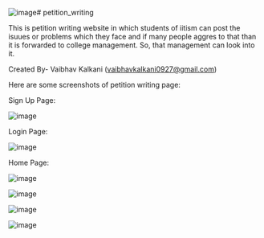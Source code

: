 ![image](https://github.com/Vaibhav10032003/Petition-Writing-/assets/77986932/0eedbf7a-2a37-4e8a-9f93-b7cc92981331)# petition_writing

This is petition writing website in which students of iitism can post the isuues or problems which they face and if many people aggres to that than it is forwarded to college management. So, that management can look into it.

Created By- Vaibhav Kalkani (vaibhavkalkani0927@gmail.com)

Here are some screenshots of petition writing page:

Sign Up Page:

![image](https://github.com/Vaibhav10032003/Petition-Writing-/assets/77986932/17f8aa3b-896f-4b39-a2e5-12868cc13cef)

Login Page:

![image](https://github.com/Vaibhav10032003/Petition-Writing-/assets/77986932/21d1c2cb-184c-45b2-9178-2dec7ded3ad2)

Home Page:

![image](https://github.com/Vaibhav10032003/Petition-Writing-/assets/77986932/cbeb3f21-758a-4871-b810-774f3e2e94d9)

![image](https://github.com/Vaibhav10032003/Petition-Writing-/assets/77986932/f1ca78c7-e267-4798-9b6e-1a1e61052973)

![image](https://github.com/Vaibhav10032003/Petition-Writing-/assets/77986932/ecd20c1b-e365-4143-92c4-3242ae78cdb4)

![image](https://github.com/Vaibhav10032003/Petition-Writing-/assets/77986932/273f594f-22aa-451f-a0e2-165dbd4159da)


